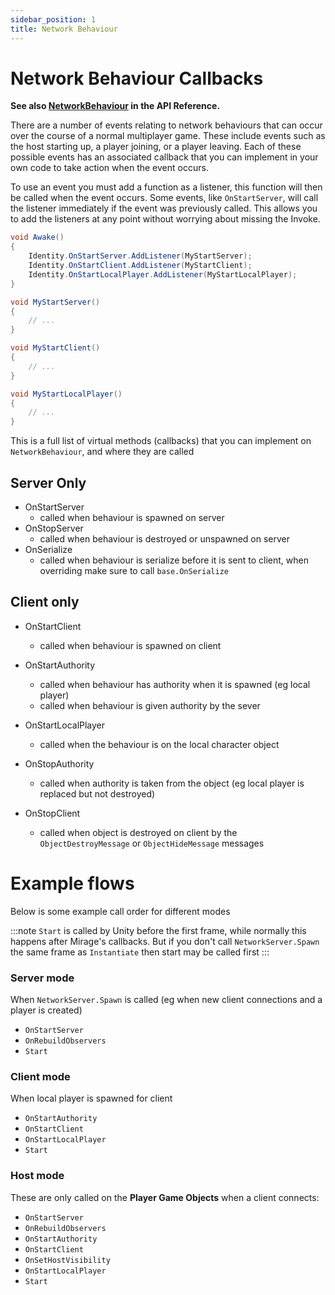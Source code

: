 ```yaml
---
sidebar_position: 1
title: Network Behaviour
---
```

# Network Behaviour Callbacks

**See also [NetworkBehaviour](/docs/reference/Mirage/NetworkBehaviour) in the API Reference.**

There are a number of events relating to network behaviours that can occur over the course of a normal multiplayer game. These include events such as the host starting up, a player joining, or a player leaving. Each of these possible events has an associated callback that you can implement in your own code to take action when the event occurs.

To use an event you must add a function as a listener, this function will then be called when the event occurs. Some events, like `OnStartServer`, will call the listener immediately if the event was previously called. This allows you to add the listeners at any point without worrying about missing the Invoke.

```cs
void Awake()
{
    Identity.OnStartServer.AddListener(MyStartServer);
    Identity.OnStartClient.AddListener(MyStartClient);
    Identity.OnStartLocalPlayer.AddListener(MyStartLocalPlayer);
}

void MyStartServer() 
{
    // ...
}

void MyStartClient() 
{
    // ...
}

void MyStartLocalPlayer() 
{
    // ...
}
```

This is a full list of virtual methods (callbacks) that you can implement on `NetworkBehaviour`, and where they are called

## Server Only

- OnStartServer
    - called when behaviour is spawned on server
- OnStopServer
    - called when behaviour is destroyed or unspawned on server
- OnSerialize
    - called when behaviour is serialize before it is sent to client, when overriding make sure to call `base.OnSerialize`

## Client only

- OnStartClient
    - called when behaviour is spawned on client 
- OnStartAuthority
    - called when behaviour has authority when it is spawned (eg local player)
    - called when behaviour is given authority by the sever
- OnStartLocalPlayer
    - called when the behaviour is on the local character object

- OnStopAuthority
    - called when authority is taken from the object (eg local player is replaced but not destroyed)
- OnStopClient
    - called when object is destroyed on client by the `ObjectDestroyMessage` or `ObjectHideMessage` messages


# Example flows 

Below is some example call order for different modes

:::note
`Start` is called by Unity before the first frame, while normally this happens after Mirage's callbacks. But if you don't call `NetworkServer.Spawn` the same frame as `Instantiate` then start may be called first
:::

### Server mode

When `NetworkServer.Spawn` is called (eg when new client connections and a player is created)
-   `OnStartServer`
-   `OnRebuildObservers`
-   `Start`

### Client mode

When local player is spawned for client
-   `OnStartAuthority`
-   `OnStartClient`
-   `OnStartLocalPlayer`
-   `Start`

### Host mode

These are only called on the **Player Game Objects** when a client connects:
-   `OnStartServer`
-   `OnRebuildObservers`
-   `OnStartAuthority`
-   `OnStartClient`
-   `OnSetHostVisibility`
-   `OnStartLocalPlayer`
-   `Start` 
